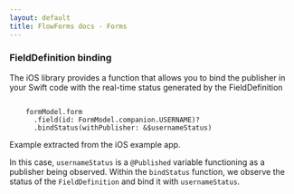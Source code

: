 ```yaml
---
layout: default
title: FlowForms docs - Forms
---
```


### FieldDefinition binding

The iOS library provides a function that allows you to bind the publisher in your Swift code with the real-time status generated by the FieldDefinition

<pre><code class="swift">
    formModel.form
      .field(id: FormModel.companion.USERNAME)?
      .bindStatus(withPublisher: &$usernameStatus)
</code></pre>
<p class="comment">Example extracted from the iOS example app.</p>

In this case, `usernameStatus` is a `@Published` variable functioning as a publisher being observed. Within the `bindStatus` function, we observe the status of the `FieldDefinition` and bind it with `usernameStatus`.
